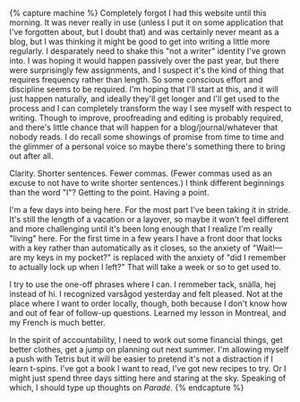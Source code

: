 {% capture machine %}
Completely forgot I had this website until this morning. It was never really in use (unless I put it on some application that I've forgotten about, but I doubt that) and was certainly never meant as a blog, but I was thinking it might be good to get into writing a little more regularly. I desparately need to shake this "not a writer" identity I've grown into. I was hoping it would happen passively over the past year, but there were surprisingly few assignments, and I suspect it's the kind of thing that requires frequency rather than length. So some conscious effort and discipline seems to be required. I'm hoping that I'll start at this, and it will just happen naturally, and ideally they'll get longer and I'll get used to the process and I can completely transform the way I see myself with respect to writing. Though to improve, proofreading and editing is probably required, and there's little chance that will happen for a blog/journal/whatever that nobody reads. I do recall some showings of promise from time to time and the glimmer of a personal voice so maybe there's something there to bring out after all.

Clarity. Shorter sentences. Fewer commas. (Fewer commas used as an excuse to not have to write shorter sentences.) I think different beginnings than the word "I"? Getting to the point. Having a point.

I'm a few days into being here. For the most part I've been taking it in stride. It's still the length of a vacation or a layover, so maybe it won't feel different and more challenging until it's been long enough that I realize I'm really "living" here. For the first time in a few years I have a front door that locks with a key rather than automatically as it closes, so the anxiety of "Wait!—are my keys in my pocket?" is replaced with the anxiety of "did I remember to actually lock up when I left?" That will take a week or so to get used to.

I try to use the one-off phrases where I can. I remmeber tack, snälla, hej instead of hi. I recognized varsågod yesterday and felt pleased. Not at the place where I want to order locally, though, both because I don't know how and out of fear of follow-up questions. Learned my lesson in Montreal, and my French is much better.

In the spirit of accountability, I need to work out some financial things, get better clothes, get a jump on planning out next summer. I'm allowing myself a push with Tetris but it will be easier to pretend it's not a distraction if I learn t-spins. I've got a book I want to read, I've got new recipes to try. Or I might just spend three days sitting here and staring at the sky. Speaking of which, I should type up thoughts on _Parade_.
{% endcapture %}

